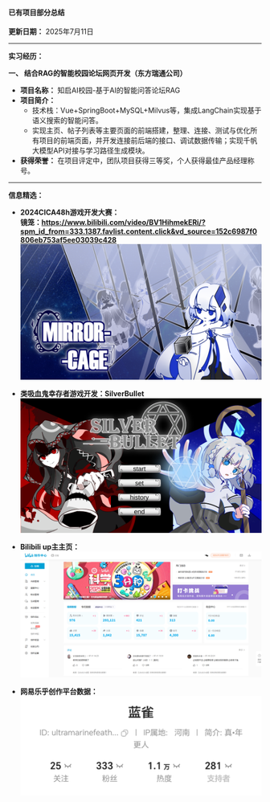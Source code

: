 #### **已有项目部分总结**

**更新日期：** 2025年7月11日

---
**实习经历：**

**一、 结合RAG的智能校园论坛网页开发（东方瑞通公司）**

*   **项目名称：** 知启AI校园-基于AI的智能问答论坛RAG
*   **项目简介：**
    *   技术栈：Vue+SpringBoot+MySQL+Milvus等，集成LangChain实现基于语义搜索的智能问答。
    *   实现主页、帖子列表等主要页面的前端搭建，整理、连接、测试与优化所有项目的前端页面，并开发连接前后端的接口、调试数据传输；实现千帆大模型API对接与学习路径生成模块。
*   **获得荣誉：** 在项目评定中，团队项目获得三等奖，个人获得最佳产品经理称号。

---
**信息精选：**
*   **2024CICA48h游戏开发大赛：**
**<br>镜笼：https://www.bilibili.com/video/BV1HihmekERi/?spm_id_from=333.1387.favlist.content.click&vd_source=152c6987f0806eb753af5ee03039c428**
   <br>![界面截图](images/mirror.png)

*   **类吸血鬼幸存者游戏开发：SilverBullet**
  <br>![界面截图](images/SilverBullet.png)
  
*   **Bilibili up主主页：**
<br>![数据截图](images/bilidata.png)

*   **网易乐乎创作平台数据：**
  <br>![数据截图](images/lofter.jpg)
